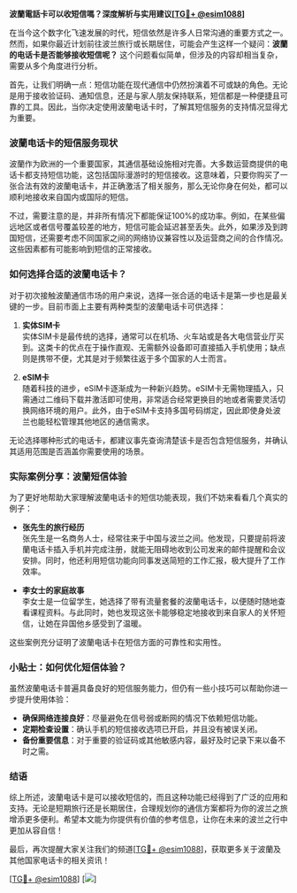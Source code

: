 **波蘭電話卡可以收短信嗎？深度解析与实用建议[[TG💪+ @esim1088](https://t.me/s/esim1088)]**

在当今这个数字化飞速发展的时代，短信依然是许多人日常沟通的重要方式之一。然而，如果你最近计划前往波兰旅行或长期居住，可能会产生这样一个疑问：**波蘭的电话卡是否能够接收短信呢？** 这个问题看似简单，但涉及的内容却相当复杂，需要从多个角度进行分析。

首先，让我们明确一点：短信功能在现代通信中仍然扮演着不可或缺的角色。无论是用于接收验证码、通知信息，还是与家人朋友保持联系，短信都是一种便捷且可靠的工具。因此，当你决定使用波蘭电话卡时，了解其短信服务的支持情况显得尤为重要。

### 波蘭电话卡的短信服务现状

波蘭作为欧洲的一个重要国家，其通信基础设施相对完善。大多数运营商提供的电话卡都支持短信功能，这包括国际漫游时的短信接收。这意味着，只要你购买了一张合法有效的波蘭电话卡，并正确激活了相关服务，那么无论你身在何处，都可以顺利地接收来自国内或国际的短信。

不过，需要注意的是，并非所有情况下都能保证100%的成功率。例如，在某些偏远地区或者信号覆盖较差的地方，短信可能会延迟甚至丢失。此外，如果涉及到跨国短信，还需要考虑不同国家之间的网络协议兼容性以及运营商之间的合作情况。这些因素都有可能影响到短信的正常接收。

### 如何选择合适的波蘭电话卡？

对于初次接触波蘭通信市场的用户来说，选择一张合适的电话卡是第一步也是最关键的一步。目前市面上主要有两种类型的波蘭电话卡可供选择：

1. **实体SIM卡**  
   实体SIM卡是最传统的选择，通常可以在机场、火车站或是各大电信营业厅买到。这类卡的优点在于操作直观、无需额外设备即可直接插入手机使用；缺点则是携带不便，尤其是对于频繁往返于多个国家的人士而言。

2. **eSIM卡**  
   随着科技的进步，eSIM卡逐渐成为一种新兴趋势。eSIM卡无需物理插入，只需通过二维码下载并激活即可使用，非常适合经常更换目的地或者需要灵活切换网络环境的用户。此外，由于eSIM卡支持多国号码绑定，因此即使身处波兰也能轻松管理其他地区的通信需求。

无论选择哪种形式的电话卡，都建议事先查询清楚该卡是否包含短信服务，并确认其适用范围是否涵盖你需要使用的场景。

### 实际案例分享：波蘭短信体验

为了更好地帮助大家理解波蘭电话卡的短信功能表现，我们不妨来看看几个真实的例子：

- **张先生的旅行经历**  
  张先生是一名商务人士，经常往来于中国与波兰之间。他发现，只要提前将波蘭电话卡插入手机并完成注册，就能无阻碍地收到公司发来的邮件提醒和会议安排。同时，他还利用短信功能向同事发送简短的工作汇报，极大提升了工作效率。

- **李女士的家庭故事**  
  李女士是一位留学生，她选择了带有流量套餐的波蘭电话卡，以便随时随地查看课程资料。与此同时，她也发现这张卡能够稳定地接收到来自家人的关怀短信，让她在异国他乡感受到了温暖。

这些案例充分证明了波蘭电话卡在短信方面的可靠性和实用性。

### 小贴士：如何优化短信体验？

虽然波蘭电话卡普遍具备良好的短信服务能力，但仍有一些小技巧可以帮助你进一步提升使用体验：

- **确保网络连接良好**：尽量避免在信号弱或断网的情况下依赖短信功能。
- **定期检查设置**：确认手机的短信接收选项已开启，并且没有被误关闭。
- **备份重要信息**：对于重要的验证码或其他敏感内容，最好及时记录下来以备不时之需。

### 结语

综上所述，波蘭电话卡是可以接收短信的，而且这种功能已经得到了广泛的应用和支持。无论是短期旅行还是长期居住，合理规划你的通信方案都将为你的波兰之旅增添更多便利。希望本文能为你提供有价值的参考信息，让你在未来的波兰之行中更加从容自信！

最后，再次提醒大家关注我们的频道[[TG💪+ @esim1088](https://t.me/s/esim1088)]，获取更多关于波蘭及其他国家电话卡的相关资讯！ 

[[TG💪+ @esim1088](https://t.me/s/esim1088)] [![](https://i.postimg.cc/4NQfJmqS/Snipaste-2025-05-13-00-14-12.png)]